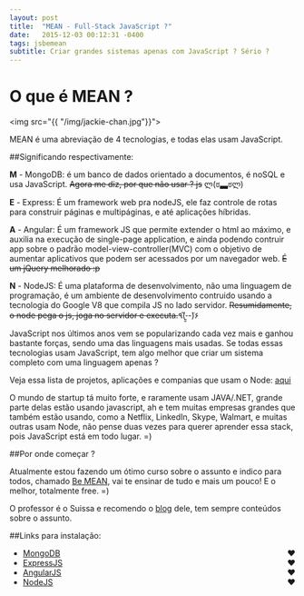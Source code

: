 ```yaml
---
layout: post
title:  "MEAN - Full-Stack JavaScript ?"
date:   2015-12-03 00:12:31 -0400
tags: jsbemean
subtitle: Criar grandes sistemas apenas com JavaScript ? Sério ?
---
```

# O que é MEAN ? 

<img src="{{ "/img/jackie-chan.jpg"}}">

MEAN é uma abreviação de 4 tecnologias, e todas elas usam JavaScript. 

##Significando respectivamente:

<b>M</b> - MongoDB: é um banco de dados orientado a documentos, é noSQL e usa JavaScript. <del>Agora me diz, por que não usar ? js</del> ლ(ಠ▃ಠლ) 

<b>E</b> - Express: É um framework web pra nodeJS, ele faz controle de rotas para construir páginas e multipáginas, e até aplicações híbridas.

<b>A</b> - Angular: É um framework JS que permite extender o html ao máximo, e auxilia na execução de single-page application, e ainda podendo contruir app sobre o padrão model-view-controller(MVC) com o objetivo de aumentar aplicativos que podem ser acessados por um navegador web. <del>É um jQuery melhorado :p</del>

<b>N</b> - NodeJS: É uma plataforma de desenvolvimento, não uma linguagem de programação, é um ambiente de desenvolvimento contruido usando a tecnologia do Google V8 que compila JS no lado servidor. <del>Resumidamente, o node pega o js, joga no servidor e executa.</del>٩(-̮̮̃-̃)۶

JavaScript nos últimos anos vem se popularizando cada vez mais e ganhou bastante forças, sendo uma das linguagens mais usadas.
Se todas essas tecnologias usam JavaScript, tem algo melhor que criar um sistema
completo com uma linguagem apenas ?

Veja essa lista de projetos, aplicações e companias que usam o Node:
[aqui](https://github.com/nodejs/node-v0.x-archive/wiki/Projects%2C-Applications%2C-and-Companies-Using-Node)

O mundo de startup tá muito forte, e raramente usam JAVA/.NET, grande parte delas estão usando javascript, ah e tem muitas empresas grandes que também estão usando, como a Netflix, LinkedIn, Skype, Walmart, e muitas outras usam Node, não pense duas vezes para querer aprender essa stack, pois JavaScript está em todo lugar. =)

##Por onde começar ? 

Atualmente estou fazendo um ótimo curso sobre o assunto e indico para todos, chamado [Be MEAN](http://dagora.net/be-mean/), vai te ensinar de tudo e mais um pouco! E o melhor, totalmente free. =)

O professor é o Suissa e recomendo o [blog](http://nomadev.com.br/) dele, tem sempre conteúdos sobre o assunto.

##Links para instalação:
- [MongoDB](https://www.mongodb.org/) <span id="coracao" style="float:right"> ♥</span> 
- [ExpressJS](http://expressjs.com/en/index.html) <span id="coracao" style="float:right"> ♥</span> 
- [AngularJS](https://angularjs.org/) <span id="coracao" style="float:right"> ♥</span> 
- [NodeJS](https://nodejs.org/en/) <span id="coracao" style="float:right"> ♥</span> 

